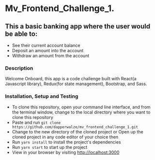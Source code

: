 ﻿# Mv_Frontend_Challenge_1.

## This a basic banking app where the user would be able to:

- See their current account balance
- Deposit an amount into the account
- Withdraw an amount from the account

### Description

Welcome Onboard, this app is a code challenge built with React(a Javascript library), Redux(for state management), Bootstrap, and Sass.

### Installation, Setup and Testing

- To clone this repository, open your command line interface, and from the terminal window, change to the local directory where you want to clone this repository
- Paste and run `git clone https://github.com/dapperwalze/mv_frontend_challenge_1.git`
- Change to the new directory of the cloned project or Open up the cloned project in any code editor of your choice then
- Run `yarn install` to install the project's dependencies
- Run `yarn start` to start up the project
- View in your browser by visiting [http://localhost:3000](http://localhost:3000)
